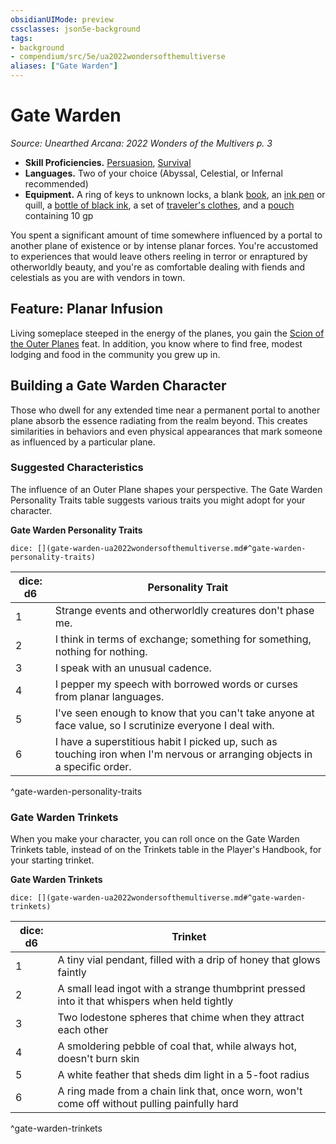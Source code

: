 ```yaml
---
obsidianUIMode: preview
cssclasses: json5e-background
tags:
- background
- compendium/src/5e/ua2022wondersofthemultiverse
aliases: ["Gate Warden"]
---
```

# Gate Warden
*Source: Unearthed Arcana: 2022 Wonders of the Multivers p. 3*  

- **Skill Proficiencies.** [Persuasion](/Systems/5e/rules/skills.md#Persuasion), [Survival](/Systems/5e/rules/skills.md#Survival)  
- **Languages.** Two of your choice (Abyssal, Celestial, or Infernal recommended)  
- **Equipment.** A ring of keys to unknown locks, a blank [book](/Systems/5e/items/book.md), an [ink pen](/Systems/5e/items/ink-pen.md) or quill, a [bottle of black ink](/Systems/5e/items/ink-1-ounce-bottle.md), a set of [traveler's clothes](/Systems/5e/items/travelers-clothes.md), and a [pouch](/Systems/5e/items/pouch.md) containing 10 gp  

You spent a significant amount of time somewhere influenced by a portal to another plane of existence or by intense planar forces. You're accustomed to experiences that would leave others reeling in terror or enraptured by otherworldly beauty, and you're as comfortable dealing with fiends and celestials as you are with vendors in town.

## Feature: Planar Infusion

Living someplace steeped in the energy of the planes, you gain the [Scion of the Outer Planes](/Systems/5e/feats/scion-of-the-outer-planes-ua2022wondersofthemultiverse.md) feat. In addition, you know where to find free, modest lodging and food in the community you grew up in.

## Building a Gate Warden Character

Those who dwell for any extended time near a permanent portal to another plane absorb the essence radiating from the realm beyond. This creates similarities in behaviors and even physical appearances that mark someone as influenced by a particular plane.

### Suggested Characteristics

The influence of an Outer Plane shapes your perspective. The Gate Warden Personality Traits table suggests various traits you might adopt for your character.

**Gate Warden Personality Traits**

`dice: [](gate-warden-ua2022wondersofthemultiverse.md#^gate-warden-personality-traits)`

| dice: d6 | Personality Trait |
|----------|-------------------|
| 1 | Strange events and otherworldly creatures don't phase me. |
| 2 | I think in terms of exchange; something for something, nothing for nothing. |
| 3 | I speak with an unusual cadence. |
| 4 | I pepper my speech with borrowed words or curses from planar languages. |
| 5 | I've seen enough to know that you can't take anyone at face value, so I scrutinize everyone I deal with. |
| 6 | I have a superstitious habit I picked up, such as touching iron when I'm nervous or arranging objects in a specific order. |
^gate-warden-personality-traits

### Gate Warden Trinkets

When you make your character, you can roll once on the Gate Warden Trinkets table, instead of on the Trinkets table in the Player's Handbook, for your starting trinket.

**Gate Warden Trinkets**

`dice: [](gate-warden-ua2022wondersofthemultiverse.md#^gate-warden-trinkets)`

| dice: d6 | Trinket |
|----------|---------|
| 1 | A tiny vial pendant, filled with a drip of honey that glows faintly |
| 2 | A small lead ingot with a strange thumbprint pressed into it that whispers when held tightly |
| 3 | Two lodestone spheres that chime when they attract each other |
| 4 | A smoldering pebble of coal that, while always hot, doesn't burn skin |
| 5 | A white feather that sheds dim light in a 5-foot radius |
| 6 | A ring made from a chain link that, once worn, won't come off without pulling painfully hard |
^gate-warden-trinkets